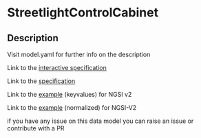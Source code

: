 # StreetlightControlCabinet

## Description 

Visit model.yaml for further info on the description

Link to the [interactive specification](https://swagger.lab.fiware.org/?url=https://smart-data-models.github.io/dataModel.Streetlighting/StreetlightControlCabinet/swagger.yaml)

Link to the [specification](https://smart-data-models.github.io/dataModel.Streetlighting/StreetlightControlCabinet/doc/spec.md)

Link to the [example](https://smart-data-models.github.io/dataModel.Streetlighting/StreetlightControlCabinet/examples/example.json) (keyvalues) for NGSI v2

Link to the [example](https://smart-data-models.github.io/dataModel.Streetlighting/StreetlightControlCabinet/examples/example-normalized.json) (normalized) for NGSI-V2


 if you have any issue on this data model you can raise an issue or contribute with a PR